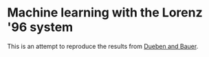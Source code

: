 # Machine learning with the Lorenz '96 system

This is an attempt to reproduce the results from [Dueben and Bauer](https://doi.org/10.5194/gmd-11-3999-2018).
